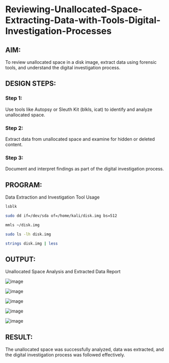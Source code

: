 # Reviewing-Unallocated-Space-Extracting-Data-with-Tools-Digital-Investigation-Processes

## AIM:
To review unallocated space in a disk image, extract data using forensic tools, and understand the digital investigation process.

## DESIGN STEPS:
### Step 1:
Use tools like Autopsy or Sleuth Kit (blkls, icat) to identify and analyze unallocated space.

### Step 2:
Extract data from unallocated space and examine for hidden or deleted content.

### Step 3:
Document and interpret findings as part of the digital investigation process.

## PROGRAM:
Data Extraction and Investigation Tool Usage
```bash
lsblk
```

```bash
sudo dd if=/dev/sda of=/home/kali/disk.img bs=512
```

```bash
mmls ~/disk.img
```
```bash
sudo ls -lh disk.img
```
```bash
strings disk.img | less

```

## OUTPUT:
Unallocated Space Analysis and Extracted Data Report

![image](https://github.com/user-attachments/assets/a5e14c5d-e384-467a-b2bc-bf0034489bf7)

![image](https://github.com/user-attachments/assets/472ce5a2-21b9-4fd9-90f6-776479044b3b)

![image](https://github.com/user-attachments/assets/0af09ce4-b388-4c84-a372-ae3bdb22f1f2)

![image](https://github.com/user-attachments/assets/99a31a0f-3d38-4174-b16f-891812985214)

![image](https://github.com/user-attachments/assets/eff607c7-f3f2-439c-a339-f35ccece48dc)

## RESULT:
The unallocated space was successfully analyzed, data was extracted, and the digital investigation process was followed effectively.

